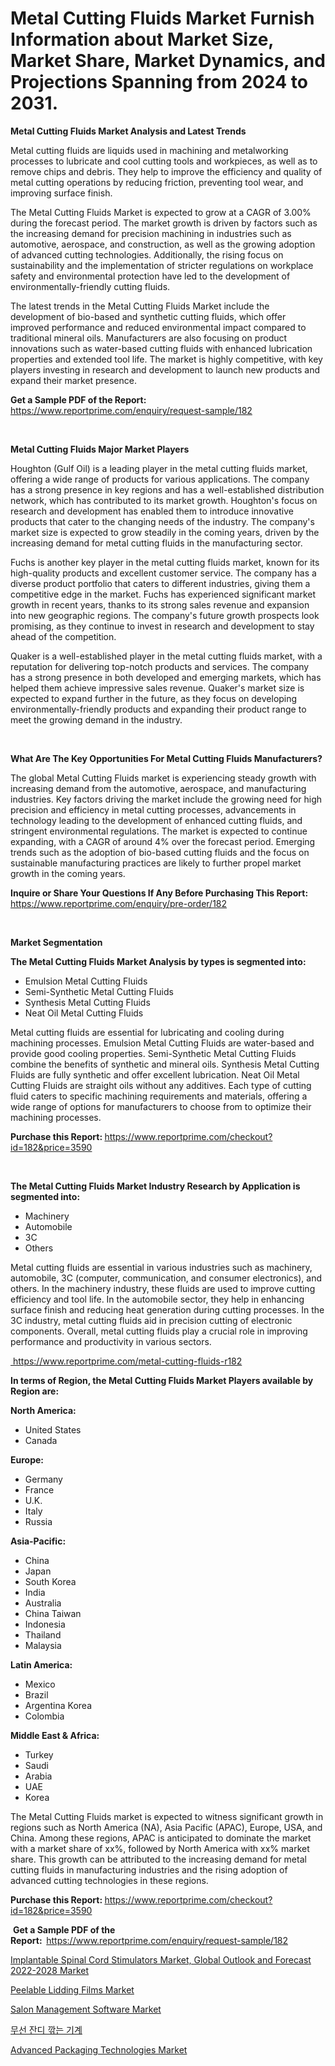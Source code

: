 <p><h1>Metal Cutting Fluids Market Furnish Information about Market Size, Market Share, Market Dynamics, and Projections Spanning from 2024 to 2031.</h1></p><p><strong>Metal Cutting Fluids Market Analysis and Latest Trends</strong></p>
<p><p>Metal cutting fluids are liquids used in machining and metalworking processes to lubricate and cool cutting tools and workpieces, as well as to remove chips and debris. They help to improve the efficiency and quality of metal cutting operations by reducing friction, preventing tool wear, and improving surface finish.</p><p>The Metal Cutting Fluids Market is expected to grow at a CAGR of 3.00% during the forecast period. The market growth is driven by factors such as the increasing demand for precision machining in industries such as automotive, aerospace, and construction, as well as the growing adoption of advanced cutting technologies. Additionally, the rising focus on sustainability and the implementation of stricter regulations on workplace safety and environmental protection have led to the development of environmentally-friendly cutting fluids.</p><p>The latest trends in the Metal Cutting Fluids Market include the development of bio-based and synthetic cutting fluids, which offer improved performance and reduced environmental impact compared to traditional mineral oils. Manufacturers are also focusing on product innovations such as water-based cutting fluids with enhanced lubrication properties and extended tool life. The market is highly competitive, with key players investing in research and development to launch new products and expand their market presence.</p></p>
<p><strong>Get a Sample PDF of the Report:&nbsp;</strong> <a href="https://www.reportprime.com/enquiry/request-sample/182">https://www.reportprime.com/enquiry/request-sample/182</a></p>
<p>&nbsp;</p>
<p><strong>Metal Cutting Fluids Major Market Players</strong></p>
<p><p>Houghton (Gulf Oil) is a leading player in the metal cutting fluids market, offering a wide range of products for various applications. The company has a strong presence in key regions and has a well-established distribution network, which has contributed to its market growth. Houghton's focus on research and development has enabled them to introduce innovative products that cater to the changing needs of the industry. The company's market size is expected to grow steadily in the coming years, driven by the increasing demand for metal cutting fluids in the manufacturing sector.</p><p>Fuchs is another key player in the metal cutting fluids market, known for its high-quality products and excellent customer service. The company has a diverse product portfolio that caters to different industries, giving them a competitive edge in the market. Fuchs has experienced significant market growth in recent years, thanks to its strong sales revenue and expansion into new geographic regions. The company's future growth prospects look promising, as they continue to invest in research and development to stay ahead of the competition.</p><p>Quaker is a well-established player in the metal cutting fluids market, with a reputation for delivering top-notch products and services. The company has a strong presence in both developed and emerging markets, which has helped them achieve impressive sales revenue. Quaker's market size is expected to expand further in the future, as they focus on developing environmentally-friendly products and expanding their product range to meet the growing demand in the industry.</p></p>
<p>&nbsp;</p>
<p><strong>What Are The Key Opportunities For Metal Cutting Fluids Manufacturers?</strong></p>
<p><p>The global Metal Cutting Fluids market is experiencing steady growth with increasing demand from the automotive, aerospace, and manufacturing industries. Key factors driving the market include the growing need for high precision and efficiency in metal cutting processes, advancements in technology leading to the development of enhanced cutting fluids, and stringent environmental regulations. The market is expected to continue expanding, with a CAGR of around 4% over the forecast period. Emerging trends such as the adoption of bio-based cutting fluids and the focus on sustainable manufacturing practices are likely to further propel market growth in the coming years.</p></p>
<p><strong>Inquire or Share Your Questions If Any Before Purchasing This Report:</strong> <a href="https://www.reportprime.com/enquiry/pre-order/182">https://www.reportprime.com/enquiry/pre-order/182</a></p>
<p>&nbsp;</p>
<p><strong>Market Segmentation</strong></p>
<p><strong>The Metal Cutting Fluids Market Analysis by types is segmented into:</strong></p>
<p><ul><li>Emulsion Metal Cutting Fluids</li><li>Semi-Synthetic Metal Cutting Fluids</li><li>Synthesis Metal Cutting Fluids</li><li>Neat Oil Metal Cutting Fluids</li></ul></p>
<p><p>Metal cutting fluids are essential for lubricating and cooling during machining processes. Emulsion Metal Cutting Fluids are water-based and provide good cooling properties. Semi-Synthetic Metal Cutting Fluids combine the benefits of synthetic and mineral oils. Synthesis Metal Cutting Fluids are fully synthetic and offer excellent lubrication. Neat Oil Metal Cutting Fluids are straight oils without any additives. Each type of cutting fluid caters to specific machining requirements and materials, offering a wide range of options for manufacturers to choose from to optimize their machining processes.</p></p>
<p><strong>Purchase this Report:&nbsp;</strong><a href="https://www.reportprime.com/checkout?id=182&price=3590">https://www.reportprime.com/checkout?id=182&price=3590</a></p>
<p>&nbsp;</p>
<p><strong>The Metal Cutting Fluids Market Industry Research by Application is segmented into:</strong></p>
<p><ul><li>Machinery</li><li>Automobile</li><li>3C</li><li>Others</li></ul></p>
<p><p>Metal cutting fluids are essential in various industries such as machinery, automobile, 3C (computer, communication, and consumer electronics), and others. In the machinery industry, these fluids are used to improve cutting efficiency and tool life. In the automobile sector, they help in enhancing surface finish and reducing heat generation during cutting processes. In the 3C industry, metal cutting fluids aid in precision cutting of electronic components. Overall, metal cutting fluids play a crucial role in improving performance and productivity in various sectors.</p></p>
<p><a href="https://www.reportprime.com/metal-cutting-fluids-r182">&nbsp;https://www.reportprime.com/metal-cutting-fluids-r182</a></p>
<p><strong>In terms of Region, the Metal Cutting Fluids Market Players available by Region are:</strong></p>
<p>
    <p> <strong> North America: </strong>
        <ul>
            <li>United States</li>
            <li>Canada</li>
        </ul>
        </p> 
    <p> <strong> Europe: </strong>
        <ul>
            <li>Germany</li>
            <li>France</li>
            <li>U.K.</li>
            <li>Italy</li>
            <li>Russia</li>
        </ul>
        </p> 
    <p> <strong> Asia-Pacific: </strong>
        <ul>
            <li>China</li>
            <li>Japan</li>
            <li>South Korea</li>
            <li>India</li>
            <li>Australia</li>
            <li>China Taiwan</li>
            <li>Indonesia</li>
            <li>Thailand</li>
            <li>Malaysia</li>
        </ul>
        </p> 
    <p> <strong> Latin America: </strong>
        <ul>
            <li>Mexico</li>
            <li>Brazil</li>
            <li>Argentina Korea</li>
            <li>Colombia</li>
        </ul>
        </p> 
    <p> <strong> Middle East & Africa: </strong>
        <ul>
            <li>Turkey</li>
            <li>Saudi</li>
            <li>Arabia</li>
            <li>UAE</li>
            <li>Korea</li>
        </ul>
    </p>
    </p>
<p><p>The Metal Cutting Fluids market is expected to witness significant growth in regions such as North America (NA), Asia Pacific (APAC), Europe, USA, and China. Among these regions, APAC is anticipated to dominate the market with a market share of xx%, followed by North America with xx% market share. This growth can be attributed to the increasing demand for metal cutting fluids in manufacturing industries and the rising adoption of advanced cutting technologies in these regions.</p></p>
<p><strong>Purchase this Report: </strong><a href="https://www.reportprime.com/checkout?id=182&price=3590">https://www.reportprime.com/checkout?id=182&price=3590</a></p>
<p>&nbsp;<strong>Get a Sample PDF of the Report:&nbsp;&nbsp;</strong><a href="https://www.reportprime.com/enquiry/request-sample/182">https://www.reportprime.com/enquiry/request-sample/182</a></p>
<p><strong></strong></p>
<p><p><a href="https://medium.com/@nettieboyle28/implantable-spinal-cord-stimulators-market-global-outlook-and-forecast-2022-2028-market-30c2554e7c6c">Implantable Spinal Cord Stimulators Market, Global Outlook and Forecast 2022-2028 Market</a></p><p><a href="https://github.com/gulaimolin/Market-Research-Report-List-5/blob/main/peelable-lidding-films-market.md">Peelable Lidding Films Market</a></p><p><a href="https://issuu.com/reportprime-2/docs/salon-management-software-market-size-2030.pptx">Salon Management Software Market</a></p><p><a href="https://medium.com/@florianwolf50/%EA%B8%80%EB%A1%9C%EB%B2%8C-%EB%AC%B4%EC%84%A0-%EC%9E%94%EB%94%94-%EA%B9%8E%EA%B8%B0-%EA%B8%B0%EA%B3%84-%EC%8B%9C%EC%9E%A5-%EC%8B%9C%EC%9E%A5-%EC%A0%90%EC%9C%A0%EC%9C%A8-%EC%8B%9C%EC%9E%A5-%EB%8F%99%ED%96%A5-%EB%B0%8F-%EB%AF%B8%EB%9E%98-%EC%84%B1%EC%9E%A5-%ED%83%90%EC%83%89-4627edca6c0b">무선 잔디 깎는 기계</a></p><p><a href="https://www.linkedin.com/pulse/advanced-packaging-technologies-market-emerging-trends-future-zfc4c">Advanced Packaging Technologies Market</a></p></p>